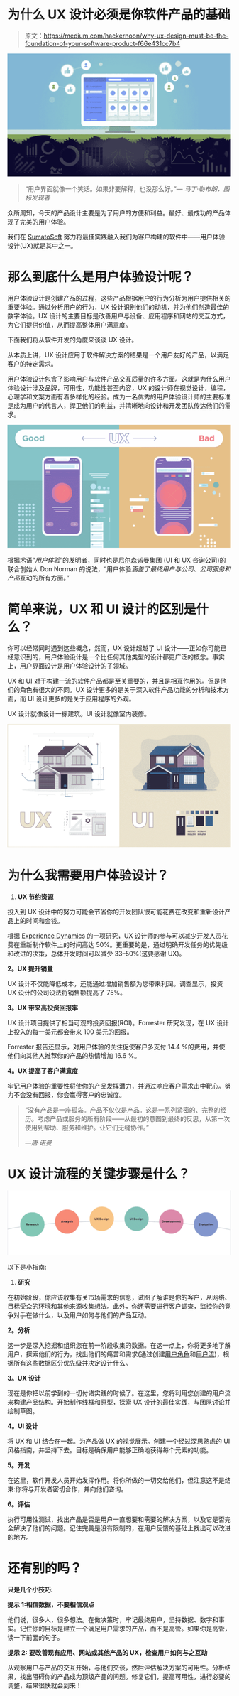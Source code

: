 # 为什么 UX 设计必须是你软件产品的基础

> 原文：<https://medium.com/hackernoon/why-ux-design-must-be-the-foundation-of-your-software-product-f66e431cc7b4>

![](img/d6e9bf049c577714f7593204885335cb.png)

> “用户界面就像一个笑话。如果非要解释，也没那么好。”— *马丁·勒布朗，图标发现者*

众所周知，今天的产品设计主要是为了用户的方便和利益。最好、最成功的产品体现了完美的用户体验。

我们在 [SumatoSoft](https://sumatosoft.com/) 努力将最佳实践融入我们为客户构建的软件中——用户体验设计(UX)就是其中之一。

# **那么到底什么是用户体验设计呢？**

用户体验设计是创建产品的过程，这些产品根据用户的行为分析为用户提供相关的重要体验。通过分析用户的行为，UX 设计识别他们的动机，并为他们创造最佳的数字体验。UX 设计的主要目标是改善用户与设备、应用程序和网站的交互方式，为它们提供价值，从而提高整体用户满意度。

下面我们将从软件开发的角度来谈谈 UX 设计。

从本质上讲，UX 设计应用于软件解决方案的结果是一个用户友好的产品，以满足客户的特定需求。

用户体验设计包含了影响用户与软件产品交互质量的许多方面。这就是为什么用户体验设计涉及品牌，可用性，功能性甚至内容，UX 的设计师在视觉设计，编程，心理学和文案方面有着多样化的经验。成为一名优秀的用户体验设计师的主要标准是成为用户的代言人，捍卫他们的利益，并清晰地向设计和开发团队传达他们的需求。

![](img/f2cccdc9cdf44b4b574c10cfd854cf61.png)

根据术语“*用户体验*”的发明者，同时也是[尼尔森诺曼集团](http://snip.ly/1prrb#https://www.nngroup.com/articles/definition-user-experience/) (UI 和 UX 咨询公司)的联合创始人 Don Norman 的说法，“用户体验*涵盖了最终用户与公司、公司服务和产品*互动的所有方面。”

# **简单来说，UX 和 UI 设计的区别是什么？**

你可以经常同时遇到这些概念，然而，UX 设计超越了 UI 设计——正如你可能已经意识到的，用户体验设计是一个比任何其他类型的设计都更广泛的概念。事实上，用户界面设计是用户体验设计的子领域。

UX 和 UI 对于构建一流的软件产品都是至关重要的，并且是相互作用的。但是他们的角色有很大的不同。UX 设计更多的是关于深入软件产品功能的分析和技术方面，而 UI 设计更多的是关于应用程序的外观。

UX 设计就像设计一栋建筑。UI 设计就像室内装修。

![](img/0667b381c542a362d1a86c222cd14361.png)

# **为什么我需要用户体验设计？**

1.  **UX 节约资源**

投入到 UX 设计中的努力可能会节省你的开发团队很可能花费在改变和重新设计产品上的时间和金钱。

根据 [Experience Dynamics](https://www.experiencedynamics.com/blog/2014/07/making-strong-business-case-roi-ux-infographic) 的一项研究，UX 设计师的参与可以减少开发人员花费在重新制作软件上的时间高达 50%。更重要的是，通过明确开发任务的优先级和改进的决策，总体开发时间可以减少 33–50%(这要感谢 UX)。

**2。UX 提升销量**

UX 设计不仅能降低成本，还能通过增加销售额为您带来利润。调查显示，投资 UX 设计的公司设法将销售额提高了 75%。

**3。UX 带来高投资回报率**

UX 设计项目提供了相当可观的投资回报(ROI)。Forrester 研究发现，在 UX 设计上投入的每一美元都会带来 100 美元的回报。

Forrester 报告还显示，对用户体验的关注促使客户多支付 14.4 %的费用，并使他们向其他人推荐你的产品的热情增加 16.6 %。

**4。UX 提高了客户满意度**

牢记用户体验的重要性将使你的产品发挥潜力，并通过响应客户需求击中靶心。努力不会没有回报，你会赢得客户的忠诚度。

> “没有产品是一座孤岛。产品不仅仅是产品。这是一系列紧密的、完整的经历。考虑产品或服务的所有阶段——从最初的意图到最终的反思，从第一次使用到帮助、服务和维护。让它们无缝协作。”
> 
> *—唐·诺曼*

# **UX 设计流程的关键步骤是什么？**

![](img/0555955feafa431c4d2da29823a2ff17.png)

以下是小指南:

1.  **研究**

在初始阶段，你应该收集有关市场需求的信息，试图了解谁是你的客户，从网络、目标受众的环境和其他来源收集想法。此外，你还需要进行客户调查，监控你的竞争对手在做什么，以及用户如何与他们的产品互动。

**2。分析**

这一步是深入挖掘和组织您在前一阶段收集的数据。在这一点上，你将更多地了解用户，探索他们的行为，找出他们的痛苦和需求(通过创建[用户角色](https://en.wikipedia.org/wiki/Persona_%28user_experience%29)和[用户流](https://uxdesign.cc/the-biggest-wtf-in-design-right-now-87139f367d66))，根据所有这些数据区分优先级并决定设计什么。

**3。UX 设计**

现在是你把以前学到的一切付诸实践的时候了。在这里，您将利用您创建的用户流来构建产品结构。开始制作线框和原型，探索 UX 设计的最佳实践，与团队讨论并绘制草图。

**4。UI 设计**

将 UX 和 UI 结合在一起。为产品做 UX 的视觉展示。创建一个经过深思熟虑的 UI 风格指南，并坚持下去。目标是确保用户能够正确地获得每个元素的功能。

**5。开发**

在这里，软件开发人员开始发挥作用。将你所做的一切交给他们，但注意这不是结束:你将与开发者密切合作，并向他们咨询。

**6。评估**

执行可用性测试，找出产品是否是用户一直想要和需要的解决方案，以及它是否完全解决了他们的问题。记住完美是没有限制的，在用户反馈的基础上找出可以改进的地方。

# **还有别的吗？**

**只是几个小技巧:**

**提示 1:相信数据，不要相信观点**

他们说，很多人，很多想法。在做决策时，牢记最终用户，坚持数据、数字和事实。记住你的目标是建立一个满足用户需求的产品，而不是高管。如果你是高管，读一下前面的句子。

**提示 2:** **要改善现有应用、网站或其他产品的 UX，检查用户如何与之互动**

从观察用户与产品的交互开始，与他们交谈，然后评估解决方案的可用性。分析结果，找出阻碍你的产品成为顶级产品的问题。修复它们，提高可用性，进行必要的调整，结果很快就会到来！